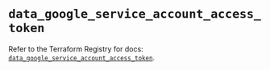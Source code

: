 # `data_google_service_account_access_token`

Refer to the Terraform Registry for docs: [`data_google_service_account_access_token`](https://registry.terraform.io/providers/hashicorp/google-beta/6.11.0/docs/data-sources/google_service_account_access_token).
